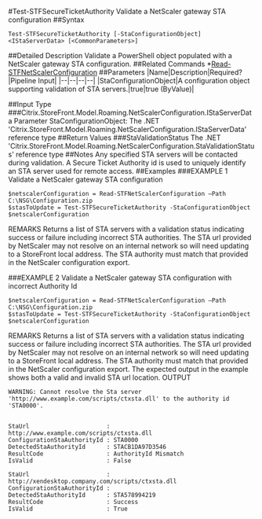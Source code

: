 #Test-STFSecureTicketAuthority
Validate a NetScaler gateway STA configuration
##Syntax
```Test-STFSecureTicketAuthority [-StaConfigurationObject] <IStaServerData> [<CommonParameters>]
```
##Detailed Description
Validate a PowerShell object populated with a NetScaler gateway STA configuration.
##Related Commands
*[Read-STFNetScalerConfiguration](Read-STFNetScalerConfiguration)
##Parameters
|Name|Description|Required?|Pipeline Input||--|--|--|--||StaConfigurationObject|A configuration object supporting validation of STA servers.|true|true (ByValue)|##Input Type
###Citrix.StoreFront.Model.Roaming.NetScalerConfiguration.IStaServerData
Parameter StaConfigurationObject: The .NET 'Citrix.StoreFront.Model.Roaming.NetScalerConfiguration.IStaServerData' reference type
##Return Values
###StaValidationStatus
The .NET 'Citrix.StoreFront.Model.Roaming.NetScalerConfiguration.StaValidationStatus' reference type
##Notes
Any specified STA servers will be contacted during validation. A Secure Ticket Authority id is used to uniquely identify an STA server used for remote access.
##Examples
###EXAMPLE 1 Validate a NetScaler gateway STA configuration
```$netscalerConfiguration = Read-STFNetScalerConfiguration –Path C:\NSG\Configuration.zip
$stasToUpdate = Test-STFSecureTicketAuthority -StaConfigurationObject $netscalerConfiguration
```
REMARKS
Returns a list of STA servers with a validation status indicating success or failure including incorrect STA
authorities.
The STA url provided by NetScaler may not resolve on an internal network so will need updating to a StoreFront local
address.
The STA authority must match that provided in the NetScaler configuration export.
###EXAMPLE 2 Validate a NetScaler gateway STA configuration with incorrect Authority Id
```$netscalerConfiguration = Read-STFNetScalerConfiguration –Path C:\NSG\Configuration.zip
$stasToUpdate = Test-STFSecureTicketAuthority -StaConfigurationObject $netscalerConfiguration
```
REMARKS
Returns a list of STA servers with a validation status indicating success or failure including incorrect STA
authorities.
The STA url provided by NetScaler may not resolve on an internal network so will need updating to a StoreFront local
address.
The STA authority must match that provided in the NetScaler configuration export. The expected output in the example
shows both a valid and invalid STA url location.
OUTPUT
```WARNING: Cannot resolve the Sta server 'http://www.example.com/scripts/ctxsta.dll' to the authority id
'STA0000'.


StaUrl                      : http://www.example.com/scripts/ctxsta.dll
ConfigurationStaAuthorityId : STA0000
DetectedStaAuthorityId      : STACB1DA97D3546
ResultCode                  : AuthorityId Mismatch
IsValid                     : False

StaUrl                      : http://xendesktop.company.com/scripts/ctxsta.dll
ConfigurationStaAuthorityId :
DetectedStaAuthorityId      : STA578994219
ResultCode                  : Success
IsValid                     : True
```
